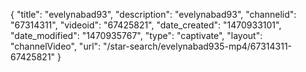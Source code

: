 {
    "title": "evelynabad93",
    "description": "evelynabad93",
    "channelid": "67314311",
    "videoid": "67425821",
    "date_created": "1470933101",
    "date_modified": "1470935767",
    "type": "captivate",
    "layout": "channelVideo",
    "url": "\/star-search\/evelynabad935-mp4\/67314311-67425821"
}